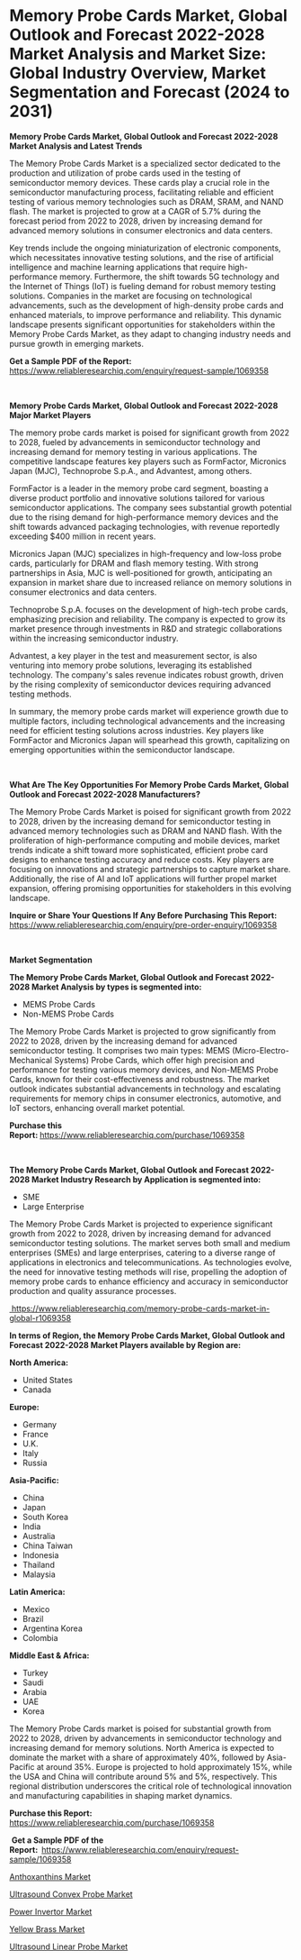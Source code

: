 <p><h1>Memory Probe Cards Market, Global Outlook and Forecast 2022-2028 Market Analysis and Market Size: Global Industry Overview, Market Segmentation and Forecast (2024 to 2031)</h1></p><p><strong>Memory Probe Cards Market, Global Outlook and Forecast 2022-2028 Market Analysis and Latest Trends</strong></p>
<p><p>The Memory Probe Cards Market is a specialized sector dedicated to the production and utilization of probe cards used in the testing of semiconductor memory devices. These cards play a crucial role in the semiconductor manufacturing process, facilitating reliable and efficient testing of various memory technologies such as DRAM, SRAM, and NAND flash. The market is projected to grow at a CAGR of 5.7% during the forecast period from 2022 to 2028, driven by increasing demand for advanced memory solutions in consumer electronics and data centers.</p><p>Key trends include the ongoing miniaturization of electronic components, which necessitates innovative testing solutions, and the rise of artificial intelligence and machine learning applications that require high-performance memory. Furthermore, the shift towards 5G technology and the Internet of Things (IoT) is fueling demand for robust memory testing solutions. Companies in the market are focusing on technological advancements, such as the development of high-density probe cards and enhanced materials, to improve performance and reliability. This dynamic landscape presents significant opportunities for stakeholders within the Memory Probe Cards Market, as they adapt to changing industry needs and pursue growth in emerging markets.</p></p>
<p><strong>Get a Sample PDF of the Report:&nbsp;</strong> <a href="https://www.reliableresearchiq.com/enquiry/request-sample/1069358">https://www.reliableresearchiq.com/enquiry/request-sample/1069358</a></p>
<p>&nbsp;</p>
<p><strong>Memory Probe Cards Market, Global Outlook and Forecast 2022-2028 Major Market Players</strong></p>
<p><p>The memory probe cards market is poised for significant growth from 2022 to 2028, fueled by advancements in semiconductor technology and increasing demand for memory testing in various applications. The competitive landscape features key players such as FormFactor, Micronics Japan (MJC), Technoprobe S.p.A., and Advantest, among others.</p><p>FormFactor is a leader in the memory probe card segment, boasting a diverse product portfolio and innovative solutions tailored for various semiconductor applications. The company sees substantial growth potential due to the rising demand for high-performance memory devices and the shift towards advanced packaging technologies, with revenue reportedly exceeding $400 million in recent years.</p><p>Micronics Japan (MJC) specializes in high-frequency and low-loss probe cards, particularly for DRAM and flash memory testing. With strong partnerships in Asia, MJC is well-positioned for growth, anticipating an expansion in market share due to increased reliance on memory solutions in consumer electronics and data centers.</p><p>Technoprobe S.p.A. focuses on the development of high-tech probe cards, emphasizing precision and reliability. The company is expected to grow its market presence through investments in R&D and strategic collaborations within the increasing semiconductor industry.</p><p>Advantest, a key player in the test and measurement sector, is also venturing into memory probe solutions, leveraging its established technology. The company's sales revenue indicates robust growth, driven by the rising complexity of semiconductor devices requiring advanced testing methods.</p><p>In summary, the memory probe cards market will experience growth due to multiple factors, including technological advancements and the increasing need for efficient testing solutions across industries. Key players like FormFactor and Micronics Japan will spearhead this growth, capitalizing on emerging opportunities within the semiconductor landscape.</p></p>
<p>&nbsp;</p>
<p><strong>What Are The Key Opportunities For Memory Probe Cards Market, Global Outlook and Forecast 2022-2028 Manufacturers?</strong></p>
<p><p>The Memory Probe Cards Market is poised for significant growth from 2022 to 2028, driven by the increasing demand for semiconductor testing in advanced memory technologies such as DRAM and NAND flash. With the proliferation of high-performance computing and mobile devices, market trends indicate a shift toward more sophisticated, efficient probe card designs to enhance testing accuracy and reduce costs. Key players are focusing on innovations and strategic partnerships to capture market share. Additionally, the rise of AI and IoT applications will further propel market expansion, offering promising opportunities for stakeholders in this evolving landscape.</p></p>
<p><strong>Inquire or Share Your Questions If Any Before Purchasing This Report:</strong> <a href="https://www.reliableresearchiq.com/enquiry/pre-order-enquiry/1069358">https://www.reliableresearchiq.com/enquiry/pre-order-enquiry/1069358</a></p>
<p>&nbsp;</p>
<p><strong>Market Segmentation</strong></p>
<p><strong>The Memory Probe Cards Market, Global Outlook and Forecast 2022-2028 Market Analysis by types is segmented into:</strong></p>
<p><ul><li>MEMS Probe Cards</li><li>Non-MEMS Probe Cards</li></ul></p>
<p><p>The Memory Probe Cards Market is projected to grow significantly from 2022 to 2028, driven by the increasing demand for advanced semiconductor testing. It comprises two main types: MEMS (Micro-Electro-Mechanical Systems) Probe Cards, which offer high precision and performance for testing various memory devices, and Non-MEMS Probe Cards, known for their cost-effectiveness and robustness. The market outlook indicates substantial advancements in technology and escalating requirements for memory chips in consumer electronics, automotive, and IoT sectors, enhancing overall market potential.</p></p>
<p><strong>Purchase this Report:&nbsp;</strong><a href="https://www.reliableresearchiq.com/purchase/1069358">https://www.reliableresearchiq.com/purchase/1069358</a></p>
<p>&nbsp;</p>
<p><strong>The Memory Probe Cards Market, Global Outlook and Forecast 2022-2028 Market Industry Research by Application is segmented into:</strong></p>
<p><ul><li>SME</li><li>Large Enterprise</li></ul></p>
<p><p>The Memory Probe Cards Market is projected to experience significant growth from 2022 to 2028, driven by increasing demand for advanced semiconductor testing solutions. The market serves both small and medium enterprises (SMEs) and large enterprises, catering to a diverse range of applications in electronics and telecommunications. As technologies evolve, the need for innovative testing methods will rise, propelling the adoption of memory probe cards to enhance efficiency and accuracy in semiconductor production and quality assurance processes.</p></p>
<p><a href="https://www.reliableresearchiq.com/memory-probe-cards-market-in-global-r1069358">&nbsp;https://www.reliableresearchiq.com/memory-probe-cards-market-in-global-r1069358</a></p>
<p><strong>In terms of Region, the Memory Probe Cards Market, Global Outlook and Forecast 2022-2028 Market Players available by Region are:</strong></p>
<p>
    <p> <strong> North America: </strong>
        <ul>
            <li>United States</li>
            <li>Canada</li>
        </ul>
        </p> 
    <p> <strong> Europe: </strong>
        <ul>
            <li>Germany</li>
            <li>France</li>
            <li>U.K.</li>
            <li>Italy</li>
            <li>Russia</li>
        </ul>
        </p> 
    <p> <strong> Asia-Pacific: </strong>
        <ul>
            <li>China</li>
            <li>Japan</li>
            <li>South Korea</li>
            <li>India</li>
            <li>Australia</li>
            <li>China Taiwan</li>
            <li>Indonesia</li>
            <li>Thailand</li>
            <li>Malaysia</li>
        </ul>
        </p> 
    <p> <strong> Latin America: </strong>
        <ul>
            <li>Mexico</li>
            <li>Brazil</li>
            <li>Argentina Korea</li>
            <li>Colombia</li>
        </ul>
        </p> 
    <p> <strong> Middle East & Africa: </strong>
        <ul>
            <li>Turkey</li>
            <li>Saudi</li>
            <li>Arabia</li>
            <li>UAE</li>
            <li>Korea</li>
        </ul>
    </p>
    </p>
<p><p>The Memory Probe Cards market is poised for substantial growth from 2022 to 2028, driven by advancements in semiconductor technology and increasing demand for memory solutions. North America is expected to dominate the market with a share of approximately 40%, followed by Asia-Pacific at around 35%. Europe is projected to hold approximately 15%, while the USA and China will contribute around 5% and 5%, respectively. This regional distribution underscores the critical role of technological innovation and manufacturing capabilities in shaping market dynamics.</p></p>
<p><strong>Purchase this Report: </strong><a href="https://www.reliableresearchiq.com/purchase/1069358">https://www.reliableresearchiq.com/purchase/1069358</a></p>
<p>&nbsp;<strong>Get a Sample PDF of the Report:&nbsp;&nbsp;</strong><a href="https://www.reliableresearchiq.com/enquiry/request-sample/1069358">https://www.reliableresearchiq.com/enquiry/request-sample/1069358</a></p>
<p><strong></strong></p>
<p><p><a href="https://www.linkedin.com/pulse/anthoxanthins-market-trends-focusing-insight-forecast-analysis-tsb9c?trackingId=3aIsV6rxQ%2BmbhRsRcoS5vw%3D%3D">Anthoxanthins Market</a></p><p><a href="https://www.linkedin.com/pulse/global-ultrasound-convex-probe-market-status-2024-2031-j5oee?trackingId=jvtZcwc0RV6LUSQOJZDeoA%3D%3D">Ultrasound Convex Probe Market</a></p><p><a href="https://www.linkedin.com/pulse/power-invertor-industry-insights-report-analyzing-market-trends-kfcze?trackingId=YStxnk1rQMCQPD6ncjcTDQ%3D%3D">Power Invertor Market</a></p><p><a href="https://www.linkedin.com/pulse/global-yellow-brass-industry-analysis-report-market-size-mqzrc?trackingId=vuc5FCXfS%2By%2FWWV3FAFILQ%3D%3D">Yellow Brass Market</a></p><p><a href="https://www.linkedin.com/pulse/analyzing-ultrasound-linear-probe-market-dynamics-growth-60epe?trackingId=mf4VMXzoS4GUwsTE9Agd8A%3D%3D">Ultrasound Linear Probe Market</a></p></p>